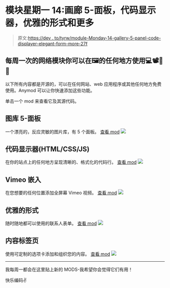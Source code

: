 # 模块星期一 14:画廊 5-面板，代码显示器，优雅的形式和更多

> 原文:[https://dev . to/tyrw/module-Monday-14-gallery-5-panel-code-displayer-elegant-form-more-27f](https://dev.to/tyrw/module-monday-14-gallery-5-panel-code-displayer-elegant-form--more-27f)

## 每周一次的网络模块你可以在🖼️的任何地方使用💻📽️💬📰

以下所有内容都是开源的，可以在任何网站、web 应用程序或其他任何地方免费使用。Anymod 可以让你快速添加这些功能。

单击一个 mod 来查看它及其源代码。

## 图库 5-面板

一个漂亮的，反应灵敏的图片库，有 5 个面板。
[查看 mod](https://anymod.com/mod/ooldr?v=20)
 [![](../Images/dfc02d8e2d3a9e42ba879ca9bef0281c.png)](https://anymod.com/mod/ooldr?v=20) 

## 代码显示器(HTML/CSS/JS)

在你的站点上的任何地方呈现清晰的、格式化的代码行。
[查看 mod](https://anymod.com/mod/akbra?v=20)
 [![](../Images/8ea6030ad30f3024bcb0d448c83f0cfa.png)](https://anymod.com/mod/akbra?v=20) 

## Vimeo 嵌入

在您想要的任何位置添加全屏幕 Vimeo 视频。
[查看 mod](https://anymod.com/mod/dmadd?v=20)
 [![](../Images/ca0a6a41d8dad10d1905b3aad27f069e.png)](https://anymod.com/mod/dmadd?v=20) 

## 优雅的形式

随时随地都可以使用的联系人表单。
[查看 mod](https://anymod.com/mod/mkbar?v=20)
 [![](../Images/6df8d09e187e5c018902dbba1283f7c8.png)](https://anymod.com/mod/mkbar?v=20) 

## 内容标签页

使用可定制的选项卡添加和组织您的内容。
[查看 mod](https://anymod.com/mod/nbdol?v=20)
 [![](../Images/830b1da137bc686f2518b764be2f0ae2.png)](https://anymod.com/mod/nbdol?v=20) 

* * *

我每周一都会在这里贴上新的 MODS-我希望你会觉得它们有用！

快乐编码✌️